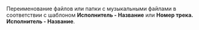 Переименование файлов или папки с музыкальными файлами в соответствии с шаблоном **Исполнитель - Название** или **Номер трека. Исполнитель - Название**.
